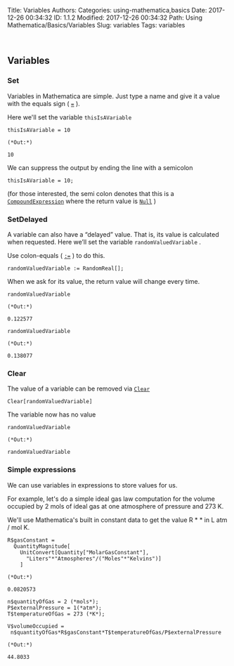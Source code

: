 Title: Variables
Authors: 
Categories: using-mathematica,basics
Date: 2017-12-26 00:34:32
ID: 1.1.2
Modified: 2017-12-26 00:34:32
Path: Using Mathematica/Basics/Variables
Slug: variables
Tags: variables

<a id="variables" style="width:0;height:0;margin:0;padding:0;">&zwnj;</a>

## Variables

### Set

Variables in Mathematica are simple. Just type a name and give it a value with the equals sign ( [```=```](https://reference.wolfram.com/language/ref/Set.html) ).

Here we'll set the variable  ```thisIsAVariable```

	thisIsAVariable = 10

	(*Out:*)
	
	10

We can suppress the output by ending the line with a semicolon 

	thisIsAVariable = 10;

(for those interested, the semi colon denotes that this is a  [```CompoundExpression```](https://reference.wolfram.com/language/ref/CompoundExpression.html)  where the return value is  [```Null```](https://reference.wolfram.com/language/ref/Null.html) )

### SetDelayed

A variable can also have a “delayed” value. That is, its value is calculated when requested. Here we’ll set the variable  ```randomValuedVariable``` .

Use colon-equals ( [```:=```](https://reference.wolfram.com/language/ref/SetDelayed.html) ) to do this.

	randomValuedVariable := RandomReal[];

When we ask for its value, the return value will change every time.

	randomValuedVariable

	(*Out:*)
	
	0.122577

	randomValuedVariable

	(*Out:*)
	
	0.138077

### Clear

The value of a variable can be removed via  [```Clear```](https://reference.wolfram.com/language/ref/Clear.html)

	Clear[randomValuedVariable]

The variable now has no value

	randomValuedVariable

	(*Out:*)
	
	randomValuedVariable

### Simple expressions

We can use variables in expressions to store values for us.

For example, let's do a simple ideal gas law computation for the volume occupied by 2 mols of ideal gas at one atmosphere of pressure and 273 K.

We'll use Mathematica's built in constant data to get the value R * * in L atm / mol K.

	R$gasConstant =
	  QuantityMagnitude[
	    UnitConvert[Quantity["MolarGasConstant"],
	      "Liters"*"Atmospheres"/("Moles"*"Kelvins")]
	    ]

	(*Out:*)
	
	0.0820573

	n$quantityOfGas = 2 (*mols*);
	P$externalPressure = 1(*atm*);
	T$temperatureOfGas = 273 (*K*);

	V$volumeOccupied = 
	 n$quantityOfGas*R$gasConstant*T$temperatureOfGas/P$externalPressure

	(*Out:*)
	
	44.8033